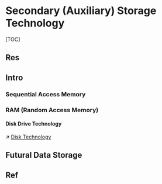 # Secondary (Auxiliary) Storage Technology

[TOC]



## Res


## Intro
### Sequential Access Memory


### RAM (Random Access Memory)
#### Disk Drive Technology
↗ [Disk Technology](Disk%20Technology.md)



## Futural Data Storage



## Ref

